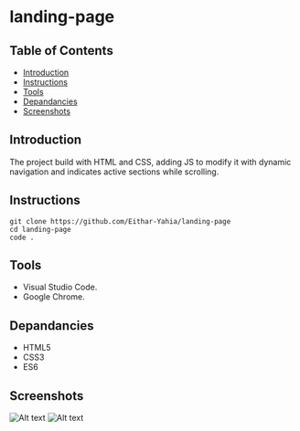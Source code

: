 # landing-page
## Table of Contents
* [Introduction](#introduction)
* [Instructions](#instructions)
* [Tools](#tools)
* [Depandancies](#depandancies)
* [Screenshots](#screenshots)

## Introduction

The project build with HTML and CSS, adding JS to modify it with dynamic navigation and indicates active sections while scrolling.

## Instructions

```
git clone https://github.com/Eithar-Yahia/landing-page
cd landing-page
code .
```

## Tools

- Visual Studio Code.
- Google Chrome.

## Depandancies

- HTML5
- CSS3
- ES6

## Screenshots
![Alt text](pic2.PNG?raw=true "Optional Title")
![Alt text](pic1.PNG?raw=true "Optional Title")

